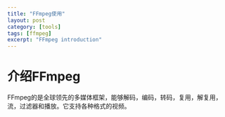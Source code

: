 ```yaml
---
title: "FFmpeg使用"
layout: post
category: [tools]
tags: [ffmpeg]
excerpt: "FFmpeg introduction"
---
```


# 介绍FFmpeg

FFmpeg的是全球领先的多媒体框架，能够解码，编码，转码，复用，解复用，流，过滤器和播放。它支持各种格式的视频。
